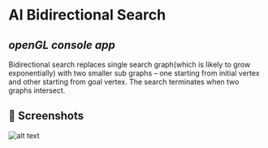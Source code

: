 # AI Bidirectional Search

## _openGL console app_

Bidirectional search replaces single search graph(which is likely to grow exponentially) with two smaller sub graphs – one starting from initial vertex and other starting from goal vertex. The search terminates when two graphs intersect.

 ## 📸 Screenshots

![alt text](https://github.com/TheGoldenPlatypus/FireChat/blob/master/bd_screenshots/bd_screenshot.png?raw=true)

